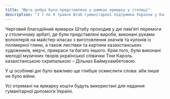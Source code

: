 ```yaml
---
title: "Юрта добра була представлена у рамках ярмарку у столиці"
description: "З 7 по 9 травня Штаб гуманітарної підтримки України у Казахстані брав участь у міському ярмарку"
---
```


Черговий благодійний ярмарок Штабу проходив у дні пам'яті перемоги у столичному арбаті, де були представлені вироби, виконані руками волонтерів на майстер-класах з виготовлення значків та кулонів із полімерної глини, а також листівки та картини казахстанських художників, мерчі, прикраси та багато іншого.
Крім того, були виконані мелодії музичних творів української співачки Тіни Кароль казахстанською скрипалькою – Дільназ Баймухамбетовою.

У ці особливі дні було важливо ще глибше осмислити слова: аби лише не було війни.

Усі отримані на ярмарку кошти будуть використані для надання гуманітарної допомоги Україні.
